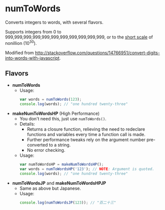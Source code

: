 # numToWords

Converts integers to words, with several flavors.

Supports integers from 0 to 999,999,999,999,999,999,999,999,999,999,999, or to the [short scale](https://en.wikipedia.org/wiki/Long_and_short_scales) of nonillion (10<sup>30</sup>).

Modified from <http://stackoverflow.com/questions/14766951/convert-digits-into-words-with-javascript>.

## Flavors
- **numToWords**
  - Usage:
    ```javascript
    var words = numToWords(123);
    console.log(words); // "one hundred twenty-three"
    ```
- **makeNumToWordsHP** (High Performance)
  - You don't need this, just use `numToWords()`.
  - Details:
    - Returns a closure function, relieving the need to redeclare functions and variables every time a function call is made.
    - Further performance tweaks rely on the argument number pre-converted to a string.
    - No error checking.
  - Usage:
    ```javascript
    var numToWordsHP = makeNumToWordsHP();
    var words = numToWordsHP('123'); // NOTE: Argument is quoted.
    console.log(words); // "one hundred twenty-three"
    ```
- **numToWordsJP** and **makeNumToWordsHPJP**
  - Same as above but Japanese.
  - Usage:
    ```javascript
    console.log(numToWordsJP(123)); // "百二十三"
    ```

